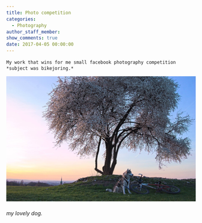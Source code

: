 ```yaml
---
title: Photo competition
categories:
  - Photography
author_staff_member:
show_comments: true
date: 2017-04-05 00:00:00
---
```



<div class="highlighter-rouge"><pre class="highlight"><code>My work that wins for me small facebook photography competition
*subject was bikejoring.*
</code></pre></div>

![bikejoring with wolfy](/uploads/versions/12916255-10204564479231317-7248674827341159395-o---x----2048-1355x---.jpg)

###### my lovely dog.